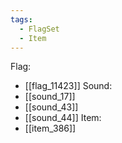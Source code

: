 ```yaml
---
tags:
  - FlagSet
  - Item
---
```

Flag:
- [[flag_11423]]
Sound:
- [[sound_17]]
- [[sound_43]]
- [[sound_44]]
Item:
- [[item_386]]
